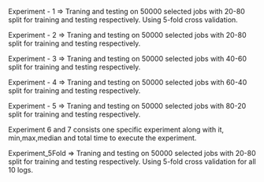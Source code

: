 Experiment - 1 => Traning and testing on 50000 selected jobs with 20-80 split for training and testing respectively. Using 5-fold cross validation.

Experiment - 2 => Traning and testing on 50000 selected jobs with 20-80 split for training and testing respectively.

Experiment - 3 => Traning and testing on 50000 selected jobs with 40-60 split for training and testing respectively.

Experiment - 4 => Traning and testing on 50000 selected jobs with 60-40 split for training and testing respectively.

Experiment - 5 => Traning and testing on 50000 selected jobs with 80-20 split for training and testing respectively.

Experiment 6 and 7 consists one specific experiment along with it, min,max,median and total time to execute the experiment.

Experiment_5Fold => Traning and testing on 50000 selected jobs with 20-80 split for training and testing respectively. Using 5-fold cross validation for all 10 logs.
